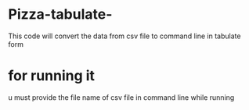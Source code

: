 # Pizza-tabulate-
This code will convert the data from csv file to command line in tabulate form
# for running it
u must provide the file name of csv file in command line while running
